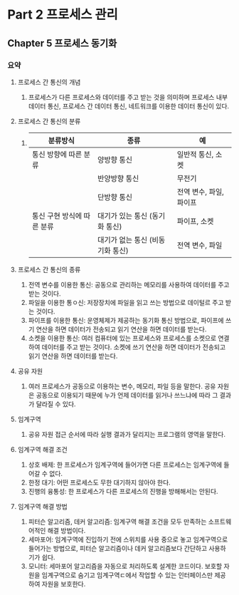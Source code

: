 # Part 2 프로세스 관리

## Chapter 5 프로세스 동기화

### 요약

1. 프로세스 간 통신의 개념
   1. 프로세스가 다른 프로세스와 데이터를 주고 받는 것을 의미하며 프로세스 내부 데이터 통신, 프로세스 간 데이터 통신, 네트워크를 이용한 데이터 통신이 있다.
2. 프로세스 간 통신의 분류
   1. | 분류방식            | 종류                  | 예              |
      |-----------------|---------------------|----------------|
      | 통신 방향에 따른 분류    | 양방향 통신              | 일반적 통신, 소켓     |
      |                 | 반양방향 통신             | 무전기            |
      |                 | 단방향 통신              | 전역 변수, 파일, 파이프 |
      | 통신 구현 방식에 따른 분류 | 대기가 있는 통신 (동기화 통신)  | 파이프, 소켓        |
      |                 | 대기가 없는 통신 (비동기화 통신) | 전역 변수, 파일      |

3. 프로세스 간 통신의 종류
   1. 전역 변수를 이용한 통신: 공동으로 관리하는 메모리를 사용하여 데이터를 주고받는 것이다.
   2. 파일을 이용한 통ㅇ신: 저장장치에 파일을 읽고 쓰는 방법으로 데이털르 주고 받는 것이다.
   3. 파이프를 이용한 통신: 운영체제가 제공하는 동기화 통신 방법으로, 파이프에 쓰기 연산을 하면 데이터가 전송되고 읽기 연산을 하면 데이터를 받는다.
   4. 소켓을 이용한 통신: 여러 컴퓨터에 있는 프로세스와 프로세스를 소켓으로 연결하여 데이터를 주고 받는 것이다. 소켓에 쓰기 연산을 하면 데이터가 전송되고 읽기 연산을 하면 데이터를 받는다.
4. 공유 자원
   1. 여러 프로세스가 공동으로 이용하는 변수, 메모리, 파일 등을 말한다. 공유 자원은 공동으로 이용되기 때문에 누가 언제 데이터를 읽거나 쓰느냐에 따라 그 결과가 달라질 수 있다.
5. 임계구역
   1. 공유 자원 접근 순서에 따라 실행 결과가 달리지는 프로그램의 영역을 말한다.
6. 임계구역 해결 조건
   1. 상호 배제: 한 프로세스가 임계구역에 들어가면 다른 프로세스는 임계구역에 들어갈 수 없다.
   2. 한정 대기: 어떤 프로세스도 무한 대기하지 않아야 한다.
   3. 진행의 융통성: 한 프로세스가 다른 프로세스의 진행을 방해해서는 안된다.
7. 임계구역 해결 방법
   1. 피터슨 알고리즘, 데커 알고리즘: 임계구역 해결 조건을 모두 만족하는 소프트웨어적인 해결 방법이다.
   2. 세마포어: 임계구역에 진입하기 전에 스위치를 사용 중으로 놓고 임계구역으로 들어가는 방법으로, 피터슨 알고리즘이나 데커 알고리즘보다 간단하고 사용하기가 쉽다.
   3. 모니터: 세마포어 알고리즘을 자동으로 처리하도록 설계한 코드이다. 보호할 자원을 임계구역으로 숨기고 임계구역ㄷ에서 작업할 수 있는 인터페이스만 제공하여 자원을 보호한다.
